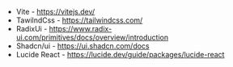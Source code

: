 - Vite - https://vitejs.dev/
- TawilndCss - https://tailwindcss.com/
- RadixUi - https://www.radix-ui.com/primitives/docs/overview/introduction
- Shadcn/ui - https://ui.shadcn.com/docs
- Lucide React - https://lucide.dev/guide/packages/lucide-react
